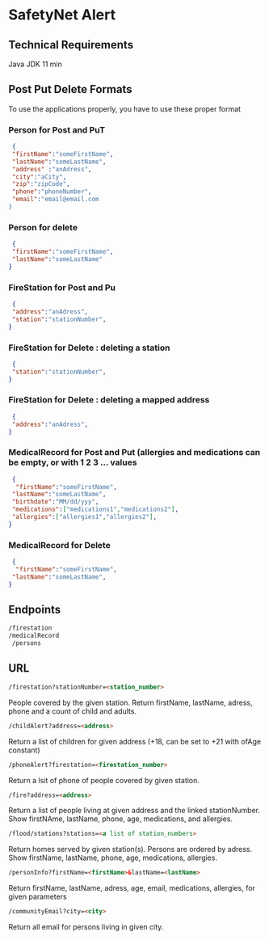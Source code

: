 # SafetyNet Alert

## Technical Requirements

Java JDK 11 min

## Post Put Delete Formats

To use the applications properly, you have to use these proper format

### Person for Post and PuT

```Json
 {
 "firstName":"someFirstName",
 "lastName":"someLastName",
 "address" :"anAdress",
 "city":"aCity",
 "zip":"zipCode",
 "phone":"phoneNumber",
 "email":"email@email.com
}
```

### Person for delete

```Json
 {
 "firstName":"someFirstName",
 "lastName":"someLastName"
}
```

### FireStation for Post and Pu

```Json
 {
 "address":"anAdress",
 "station":"stationNumber",
}

```

### FireStation for Delete : deleting a station

```Json
 {
 "station":"stationNumber",
}
```

### FireStation for Delete : deleting a mapped address

```Json
 {
 "address":"anAdress",
}

```

### MedicalRecord for Post and Put (allergies and medications can be empty, or with 1 2 3 ... values

```Json
 {
  "firstName":"someFirstName",
 "lastName":"someLastName",
 "birthdate":"MM/dd/yyy",
 "medications":["medications1","medications2"],
 "allergies":["allergies1","allergies2"],
}

```

### MedicalRecord for Delete

```Json
 {
  "firstName":"someFirstName",
 "lastName":"someLastName",
}

```

## Endpoints

```html
/firestation
/medicalRecord
 /persons
 ```

## URL

```html
/firestation?stationNumber=<station_number>
 ```

People covered by the given station. Return firstName, lastName, adress, phone and a count of child
and adults.

 ```html
/childAlert?address=<address>
 ```

Return a list of children for given address (+18, can be set to +21 with ofAge constant)

 ```html
/phoneAlert?firestation=<firestation_number>
 ```

Return a lsit of phone of people covered by given station.

 ```html
/fire?address=<address>
 ```

Return a list of people living at given address and the linked stationNumber. Show firstNAme,
lastName, phone, age, medications, and allergies.

 ```html
/flood/stations?stations=<a list of station_numbers>
 ```

Return homes served by given station(s). Persons are ordered by adress. Show firstName, lastName,
phone, age, medications, allergies.

 ```html
/personInfo?firstName=<firstName>&lastName=<lastName>
 ```

Return firstName, lastName, adress, age, email, medications, allergies, for given parameters

 ```html
/communityEmail?city=<city>
```

Return all email for persons living in given city.


